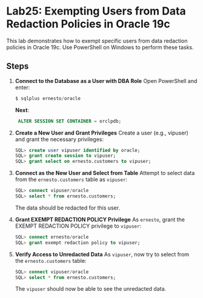 
# Lab25: Exempting Users from Data Redaction Policies in Oracle 19c

This lab demonstrates how to exempt specific users from data redaction policies in Oracle 19c. Use PowerShell on Windows to perform these tasks.

## Steps

1. **Connect to the Database as a User with DBA Role**
   Open PowerShell and enter:
   ```sql
   $ sqlplus ernesto/oracle
   ```

   **Next**:

   ```sql
    ALTER SESSION SET CONTAINER = orclpdb;
   ```

2. **Create a New User and Grant Privileges**
   Create a user (e.g., vipuser) and grant the necessary privileges:
   ```sql
   SQL> create user vipuser identified by oracle;
   SQL> grant create session to vipuser;
   SQL> grant select on ernesto.customers to vipuser;
   ```

3. **Connect as the New User and Select from Table**
   Attempt to select data from the `ernesto.customers` table as `vipuser`:
   ```sql
   SQL> connect vipuser/oracle
   SQL> select * from ernesto.customers;
   ```

   The data should be redacted for this user.

4. **Grant EXEMPT REDACTION POLICY Privilege**
   As `ernesto`, grant the EXEMPT REDACTION POLICY privilege to `vipuser`:
   ```sql
   SQL> connect ernesto/oracle
   SQL> grant exempt redaction policy to vipuser;
   ```

5. **Verify Access to Unredacted Data**
   As `vipuser`, now try to select from the `ernesto.customers` table:
   ```sql
   SQL> connect vipuser/oracle
   SQL> select * from ernesto.customers;
   ```

   The `vipuser` should now be able to see the unredacted data.
